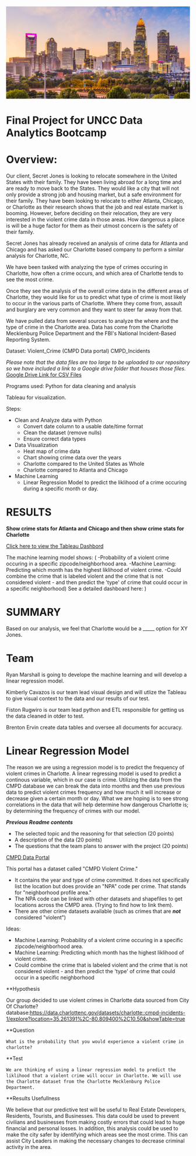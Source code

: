 ![Charlotte Image](https://github.com/Kcav18/Final_Project/blob/main/Images/Charlotte_uptown.jpeg)

# Final Project for UNCC Data Analytics Bootcamp

# Overview:

Our client, Secret Jones is looking to relocate somewhere in the United States with their family. They have been living abroad for
a long time and are ready to move back to the States. They would like a city that will not only provide a strong job and housing market, but a safe
environment for their family. They have been looking to relocate to either Atlanta, Chicago, or Charlotte as their research shows that
the job and real estate market is booming. However, before deciding on their relocation, they are very 
interested in the violent crime data in those areas. How dangerous a place is will be a huge factor for them as their utmost concern is 
the safety of their family.

Secret Jones has already received an analysis of crime data for Atlanta and Chicago and has asked our Charlotte based company to perform a similar analysis for Charlotte, NC. 

We have been tasked with analyzing the type of crimes occuring in Charlotte, how often a crime occurs, and which 
area of Charlotte tends to see the most crime. 

Once they see the analysis of the overall crime data in the different areas of Charlotte, they would like for us to predict what type
of crime is most likely to occur in the various parts of Charlotte. Where they come from, assault and burglary are very common and they want to
steer far away from that.

We have pulled data from several sources to analyze the where and the type of crime in the Charlotte area. Data
has come from the Charlotte Mecklenburg Police Department and the FBI's National Incident-Based Reporting System. 

Dataset:
Violent_Crime (CMPD Data portal)
CMPD_Incidents

*Please note that the data files are too large to be uploaded to our repository so we have included a link to a Google drive folder that houses those files.*
[Google Drive Link for CSV Files](https://drive.google.com/drive/folders/1DmRuIMXm8oksUcNZeLepODC1HEzg_G38?usp=sharing)

Programs used:
Python for data cleaning and analysis

Tableau for visualization.

Steps:

- Clean and Analyze data with Python
	- Convert date column to a usable date/time format 
	- Clean the dataset (remove nulls)
	- Ensure correct data types
- Data Visualization
	- Heat map of crime data
	- Chart showing crime data over the years
	- Charlotte compared to the United States as Whole
	- Charlotte compared to Atlanta and Chicago
- Machine Learning
	- Linear Regression Model to predict the liklihood of a crime occuring during a specific month or day.
		

# RESULTS

**Show crime stats for Atlanta and Chicago and then show crime stats for Charlotte**

[Click here to view the Tableau Dashbord](https://public.tableau.com/app/profile/kcav18/viz/UNCCBootcampFinalProject/CMPDCrimeOverview?publish=yes)

The machine learning model shows: 
(
-Probability of a violent crime occuring in a specific zipcode/neighborhood area.
-Machine Learning: Predicting which month has the highest liklihood of violent crime.
-Could combine the crime that is labeled violent and the crime that is not considered violent - and then 
predict the 'type' of crime that could occur in a specific neighborhood)
See a detailed dashboard here: 
)

# SUMMARY
Based on our analysis, we feel that Charlotte would be a _____ option for XY Jones.

# Team

Ryan Marshall is going to develope the machine learning and will develop a linear regression model.

Kimberly Cavazos is our team lead visual design and will utlize the Tableau to give visual context to the data and our results of our test.

Fiston Rugwiro is our team lead python and ETL responsible for getting us the data cleaned in otder to test.

Brenton Ervin create data tables and oversee all documents for accuracy.

# Linear Regression Model

The reason we are using a regression model is to predict the frequency of violent crimes in Charlotte. A linear regressing model is used to predict a continous variable, which in our case is crime. Utilizing the data from the CMPD database we can break the data into months and then use previous data to predict violent crimes frequency and how much it will increase or decrease given a certain month or day. What we are hoping is to see strong correlations in the data that will help determine how dangerous Charlotte is; by determining the frequency of crimes with our model.



***Previous Readme contents***
- The selected topic and the reasoning for that selection (20 points)
- A description of the data (20 points)
- The questions that the team plans to answer with the project (20 points)


[CMPD Data Portal](https://data.charlottenc.gov/search?collection=Dataset)

This portal has a dataset called "CMPD Violent Crime."
- It contains the year and type of crime committed. It does not specifically list the location but does provide an "NPA" code per crime. That stands for "neighborhood profile area." 
- The NPA code can be linked with other datasets and shapefiles to get locations across the CMPD area. (Trying to find how to link them).
- There are other crime datasets available (such as crimes that are ***not*** considered "violent")

Ideas:

- Machine Learning: Probability of a violent crime occuring in a specific zipcode/neighborhood area.
- Machine Learning: Predicting which month has the highest liklihood of violent crime.
- Could combine the crime that is labeled violent and the crime that is not considered violent - and then predict the 'type' of crime that could occur in a specific neighborhood

**Hypothesis
   
   Our group decided to use violent crimes in Charlotte data sourced from City Of Charlotte? database:https://data.charlottenc.gov/datasets/charlotte::cmpd-incidents-1/explore?location=35.261391%2C-80.809400%2C10.50&showTable=true

**Question
   
    What is the probability that you would experience a violent crime in charlotte?
    
 **Test
   
    We are thinking of using a linear regression model to predict the liklihood that a violent crime will occur in Charlotte. We will use the Charlotte dataset from the Charlotte Mecklenburg Police Department.
    
  **Results Usefullness
  
   We believe that our predictive test will be useful to Real Estate Developers, Residents, Tourists, and Businesses. This data could be used to prevent civilians and businesses from making costly errors that could lead to huge financial and personal losses. In addition, this analysis could be used to make the city safer by identifying which areas see the most crime. This can assist City Leaders in making the necessary changes to decrease criminal activity in the area.
   
